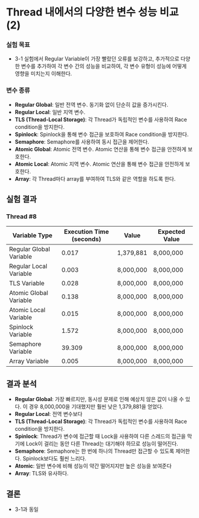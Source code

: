 # Thread 내에서의 다양한 변수 성능 비교(2)

### 실험 목표
- 3-1 실험에서 Regular Variable이 가장 빨랐던 오류를 보강하고, 추가적으로 다양한 변수를 추가하여 각 변수 간의 성능을 비교하여, 각 변수 유형이 성능에 어떻게 영향을 미치는지 이해한다.

### 변수 종류
- **Regular Global**: 일반 전역 변수. 동기화 없이 단순히 값을 증가시킨다.
- **Regular Local**: 일반 지역 변수.
- **TLS (Thread-Local Storage)**: 각 Thread가 독립적인 변수를 사용하여 Race condition을 방지한다.
- **Spinlock**: Spinlock을 통해 변수 접근을 보호하여 Race condition을 방지한다.
- **Semaphore**: Semaphore를 사용하여 동시 접근을 제어한다.
- **Atomic Global**: Atomic 전역 변수. Atomic 연산을 통해 변수 접근을 안전하게 보호한다.
- **Atomic Local**: Atomic 지역 변수. Atomic 연산을 통해 변수 접근을 안전하게 보호한다.
- **Array**: 각 Thread마다 array를 부여하여 TLS와 같은 역할을 하도록 한다.

## 실험 결과

### Thread #8

| Variable Type            | Execution Time (seconds) | Value  | Expected Value |
|--------------------------|--------------------------|--------|----------------|
| Regular Global Variable         | 0.017                    | 1,379,881 | 8,000,000      |
| Regular Local Variable   | 0.003                    | 8,000,000 | 8,000,000      |
| TLS Variable             | 0.028                    | 8,000,000 | 8,000,000      |
| Atomic Global Variable   | 0.138                    | 8,000,000 | 8,000,000      |
| Atomic Local Variable    | 0.015                    | 8,000,000 | 8,000,000      |
| Spinlock Variable        | 1.572                    | 8,000,000 | 8,000,000      |
| Semaphore Variable       | 39.309                   | 8,000,000 | 8,000,000      |
| Array Variable           | 0.005                    | 8,000,000 | 8,000,000      |

## 결과 분석
- **Regular Global**: 가장 빠르지만, 동시성 문제로 인해 예상치 않은 값이 나올 수 있다. 이 경우 8,000,000을 기대했지만 훨씬 낮은 1,379,881을 얻었다.
- **Regular Local**: 전역 변수보다 
- **TLS (Thread-Local Storage)**: 각 Thread가 독립적인 변수를 사용하여 Race condition을 방지한다.
- **Spinlock**: Thread가 변수에 접근할 때 Lock을 사용하여 다른 스레드의 접근을 막기에 Lock이 걸리는 동안 다른 Thread는 대기해야 하므로 성능이 떨어진다.
- **Semaphore**: Semaphore는 한 번에 하나의 Thread만 접근할 수 있도록 제어한다. Spinlock보다도 훨씬 느리다.
- **Atomic**: 일반 변수에 비해 성능이 약간 떨어지지만 높은 성능을 보여준다
- **Array**: TLS와 유사하다.

## 결론
- 3-1과 동일
